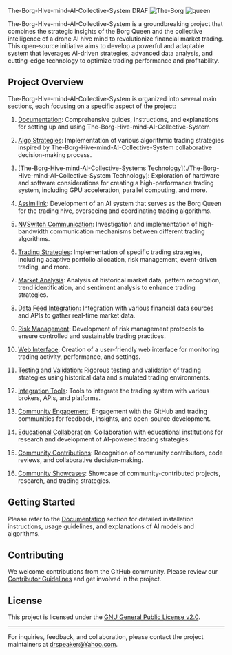 The-Borg-Hive-mind-AI-Collective-System    DRAF
![The-Borg](queen.jpg)
![queen](https://github.com/drspeaker/The-Borg-Hive-mind-AI-Collective-System/assets/102740916/e2d4286f-3648-4462-9470-68a6113ec557)

The-Borg-Hive-mind-AI-Collective-System is a groundbreaking project that combines the strategic insights of the Borg Queen and the collective intelligence of a drone AI hive mind to revolutionize financial market trading. This open-source initiative aims to develop a powerful and adaptable system that leverages AI-driven strategies, advanced data analysis, and cutting-edge technology to optimize trading performance and profitability.

## Project Overview

The-Borg-Hive-mind-AI-Collective-System is organized into several main sections, each focusing on a specific aspect of the project:

1. [Documentation](./Documentation): Comprehensive guides, instructions, and explanations for setting up and using The-Borg-Hive-mind-AI-Collective-System

2. [Algo Strategies](./Algo_Strategies): Implementation of various algorithmic trading strategies inspired by The-Borg-Hive-mind-AI-Collective-System collaborative decision-making process.

3. [The-Borg-Hive-mind-AI-Collective-Systems Technology](./The-Borg-Hive-mind-AI-Collective-System Technology): Exploration of hardware and software considerations for creating a high-performance trading system, including GPU acceleration, parallel computing, and more.

4. [Assimilink](Algo_Strategies/assimilink): Development of an AI system that serves as the Borg Queen for the trading hive, overseeing and coordinating trading algorithms.

5. [NVSwitch Communication](Algo_Strategies/NVSwitch_Communication): Investigation and implementation of high-bandwidth communication mechanisms between different trading algorithms.

6. [Trading Strategies](Algo_Strategies/Trading_Strategies): Implementation of specific trading strategies, including adaptive portfolio allocation, risk management, event-driven trading, and more.

7. [Market Analysis](Algo_Strategies/Market_Analysis): Analysis of historical market data, pattern recognition, trend identification, and sentiment analysis to enhance trading strategies.

8. [Data Feed Integration](Algo_Strategies/Data_Feed_Integration): Integration with various financial data sources and APIs to gather real-time market data.

9. [Risk Management](Algo_Strategies/Risk_Management): Development of risk management protocols to ensure controlled and sustainable trading practices.

10. [Web Interface](./Web_Interface): Creation of a user-friendly web interface for monitoring trading activity, performance, and settings.

11. [Testing and Validation](Algo_Strategies/Testing_and_Validation): Rigorous testing and validation of trading strategies using historical data and simulated trading environments.

12. [Integration Tools](Algo_Strategies/Integration_Tools): Tools to integrate the trading system with various brokers, APIs, and platforms.

13. [Community Engagement](Algo_Strategies/Community_Engagement): Engagement with the GitHub and trading communities for feedback, insights, and open-source development.

14. [Educational Collaboration](Algo_Strategies/Educational_Collaboration): Collaboration with educational institutions for research and development of AI-powered trading strategies.

15. [Community Contributions](Algo_Strategies/Community_Contributions): Recognition of community contributors, code reviews, and collaborative decision-making.

16. [Community Showcases](Algo_Strategies/Community_Showcases): Showcase of community-contributed projects, research, and trading strategies.

## Getting Started

Please refer to the [Documentation](./Documentation) section for detailed installation instructions, usage guidelines, and explanations of AI models and algorithms.

## Contributing

We welcome contributions from the GitHub community. Please review our [Contributor Guidelines](./Community_Engagement/Contributor_Guidelines.md) and get involved in the project.

## License

This project is licensed under the [GNU General Public License v2.0](LICENSE).

---

For inquiries, feedback, and collaboration, please contact the project maintainers at [drspeaker@Yahoo.com](mailto:drspeaker@Yahoo.com).

